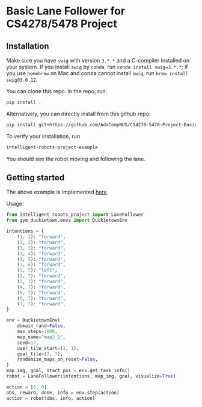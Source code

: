 # Basic Lane Follower for CS4278/5478 Project

## Installation

Make sure you have `swig` with version `3.*.*` and a C-compiler installed on
your system. If you install `swig` by `conda`, run `conda install swig=3.*.*`;
if you use `homebrew` on Mac and conda cannot install `swig`, run `brew install
swig@3.0.12`.

You can clone this repo. In the repo, run:
``` sh
pip install .
```
Alternatively, you can directly install from this github repo:
``` sh
pip install git+https://github.com/AdaCompNUS/CS4278-5478-Project-Basic-Lane-Follower.git
```

To verify your installation, run
``` sh
intelligent-robots-project-example
```
You should see the robot moving and following the lane.

## Getting started

The above example is implemented [here](src/intelligent_robots_project/example.py).

Usage:
``` python
from intelligent_robots_project import LaneFollower
from gym_duckietown.envs import DuckietownEnv

intentions = {
    (1, 1): "forward",
    (1, 2): "forward",
    (1, 3): "forward",
    (1, 4): "forward",
    (1, 5): "forward",
    (1, 6): "forward",
    (1, 7): "left",
    (2, 7): "forward",
    (3, 7): "forward",
    (4, 7): "forward",
    (5, 7): "forward",
    (6, 7): "forward",
    (7, 7): "forward",
}

env = DuckietownEnv(
    domain_rand=False,
    max_steps=1800,
    map_name="map2_1",
    seed=12,
    user_tile_start=(1, 1),
    goal_tile=(7, 7),
    randomize_maps_on_reset=False,
)
map_img, goal, start_pos = env.get_task_info()
robot = LaneFollower(intentions, map_img, goal, visualize=True)

action = [0, 0]
obs, reward, done, info = env.step(action)
action = robot(obs, info, action)
```
